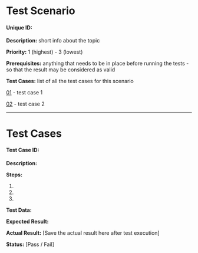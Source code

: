 # Test Scenario

#### Unique ID: 

**Description:** short info about the topic 

**Priority:** 1 (highest) - 3 (lowest)

**Prerequisites:** anything that needs to be in place before running the tests - so that the result may be considered as valid

**Test Cases:** list of all the test cases for this scenario

[01](#test-case-id-01) - test case 1

[02](#test-case-id-02) - test case 2


_____

# Test Cases

#### Test Case ID: 

**Description:**

**Steps:**

1. 

2. 

3. 

**Test Data:**

**Expected Result:**

**Actual Result:** [Save the actual result here after test execution]

**Status:** [Pass / Fail]
